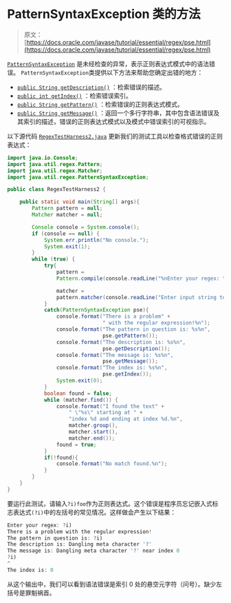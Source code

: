 # PatternSyntaxException 类的方法

> 原文： [https://docs.oracle.com/javase/tutorial/essential/regex/pse.html](https://docs.oracle.com/javase/tutorial/essential/regex/pse.html)

[`PatternSyntaxException`](https://docs.oracle.com/javase/8/docs/api/java/util/regex/PatternSyntaxException.html) 是未经检查的异常，表示正则表达式模式中的语法错误。 `PatternSyntaxException`类提供以下方法来帮助您确定出错的地方：

*   [`public String getDescription()`](https://docs.oracle.com/javase/8/docs/api/java/util/regex/PatternSyntaxException.html#getDescription--) ：检索错误的描述。
*   [`public int getIndex()`](https://docs.oracle.com/javase/8/docs/api/java/util/regex/PatternSyntaxException.html#getIndex--) ：检索错误索引。
*   [`public String getPattern()`](https://docs.oracle.com/javase/8/docs/api/java/util/regex/PatternSyntaxException.html#getPattern--) ：检索错误的正则表达式模式。
*   [`public String getMessage()`](https://docs.oracle.com/javase/8/docs/api/java/util/regex/PatternSyntaxException.html#getMessage--) ：返回一个多行字符串，其中包含语法错误及其索引的描述，错误的正则表达式模式以及模式中错误索引的可视指示。

以下源代码 [`RegexTestHarness2.java`](examples/RegexTestHarness2.java) 更新我们的测试工具以检查格式错误的正则表达式：

```java
import java.io.Console;
import java.util.regex.Pattern;
import java.util.regex.Matcher;
import java.util.regex.PatternSyntaxException;

public class RegexTestHarness2 {

    public static void main(String[] args){
        Pattern pattern = null;
        Matcher matcher = null;

        Console console = System.console();
        if (console == null) {
            System.err.println("No console.");
            System.exit(1);
        }
        while (true) {
            try{
                pattern = 
                Pattern.compile(console.readLine("%nEnter your regex: "));

                matcher = 
                pattern.matcher(console.readLine("Enter input string to search: "));
            }
            catch(PatternSyntaxException pse){
                console.format("There is a problem" +
                               " with the regular expression!%n");
                console.format("The pattern in question is: %s%n",
                               pse.getPattern());
                console.format("The description is: %s%n",
                               pse.getDescription());
                console.format("The message is: %s%n",
                               pse.getMessage());
                console.format("The index is: %s%n",
                               pse.getIndex());
                System.exit(0);
            }
            boolean found = false;
            while (matcher.find()) {
                console.format("I found the text" +
                    " \"%s\" starting at " +
                    "index %d and ending at index %d.%n",
                    matcher.group(),
                    matcher.start(),
                    matcher.end());
                found = true;
            }
            if(!found){
                console.format("No match found.%n");
            }
        }
    }
}

```

要运行此测试，请输入`?i)foo`作为正则表达式。这个错误是程序员忘记嵌入式标志表达式`(?i)`中的左括号的常见情况。这样做会产生以下结果：

```java
Enter your regex: ?i)
There is a problem with the regular expression!
The pattern in question is: ?i)
The description is: Dangling meta character '?'
The message is: Dangling meta character '?' near index 0
?i)
^
The index is: 0

```

从这个输出中，我们可以看到语法错误是索引 0 处的悬空元字符（问号）。缺少左括号是罪魁祸首。